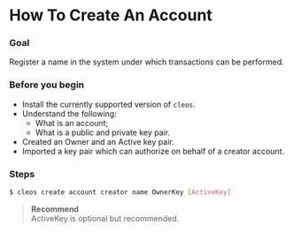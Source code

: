 # How To Create An Account

### Goal
Register a name in the system under which transactions can be performed.

### Before you begin
  * Install the currently supported version of `cleos`.
  * Understand the following:
    * What is an account;
    * What is a public and private key pair.
  * Created an Owner and an Active key pair.
  * Imported a key pair which can authorize on behalf of a creator account.

### Steps
```sh
$ cleos create account creator name OwnerKey [ActiveKey]
```

> **Recommend**  
> ActiveKey is optional but recommended.